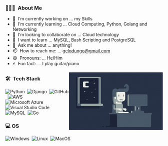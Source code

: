 
<!-- ## 👋 &nbsp;Hey there! I'm Aditya -->

### 👨🏻‍💻 &nbsp;About Me

- 🔭 &nbsp;I’m currently working on ... my Skills
- 🌱 &nbsp;I’m currently learning ... Cloud Computing, Python, Golang and Networking
- 👯 &nbsp;I’m looking to collaborate on ... Cloud technology
- 🤔 &nbsp;I want to learn ... MySQL, Bash Scripting and PostgreSQL
- 💬 &nbsp;Ask me about ... anything!
- 📫 &nbsp;How to reach me: ... gelodungo@gmail.com
- 😄 &nbsp;Pronouns: ... He/Him
- ⚡ &nbsp;Fun fact: ... I play guitar/piano
&nbsp;
<img alt="Night Coding" src="https://raw.githubusercontent.com/AVS1508/AVS1508/master/assets/Night-Coding.gif" align="right"/>

### 🛠 &nbsp;Tech Stack
![Python](https://img.shields.io/badge/-Python-05122A?style=flat&logo=python)&nbsp;
![Django](https://img.shields.io/badge/-Django-05122A?style=flat&logo=django&logoColor=092E20)&nbsp;
![GitHub](https://img.shields.io/badge/-GitHub-05122A?style=flat&logo=github)&nbsp;
![AWS](https://img.shields.io/badge/-AWS-05122A?style=flat&logo=amazon-aws)\
![Microsoft Azure](https://img.shields.io/badge/Microsoft_Azure-05122A?style=flat&logo=microsoft-azure)&nbsp; 
![Visual Studio Code](https://img.shields.io/badge/-Visual%20Studio%20Code-05122A?style=flat&logo=visual-studio-code&logoColor=007ACC)\
![MySQL](https://img.shields.io/badge/MySQL-05122A?style=flat&logo=mysql)&nbsp;
![Go](https://img.shields.io/badge/Go-05122A?style=flat&logo=go)

### 💻&nbsp;OS
![Windows](https://img.shields.io/badge/Windows-0078D6?style=flat&logo=windows)&nbsp;
![Linux](https://img.shields.io/badge/Linux-05122A?style=flat&logo=linux)&nbsp;
![MacOS](https://img.shields.io/badge/MacOS-05122A?style=flat&logo=apple)
